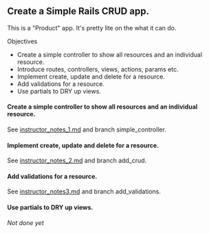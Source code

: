 ## Create a Simple Rails CRUD app.

This is a "Product" app. It's pretty lite on the what it can do.


Objectives    
* Create a simple controller to show all resources and an individual resource.  
* Introduce routes, controllers, views, actions, params etc.  
* Implement create, update and delete for a resource.  
* Add validations for a resource.  
* Use partials to DRY up views.


#### Create a simple controller to show all resources and an individual resource.  

See [instructor_notes_1.md](instructor_notes_1.md) and branch simple_controller.


#### Implement create, update and delete for a resource.

See [instructor_notes_2.md](instructor_notes_2.md) and branch add_crud.  


#### Add validations for a resource.

See [instructor_notes3.md](instructor_notes_3.md) and branch add_validations.  

#### Use partials to DRY up views.

_Not done yet_





